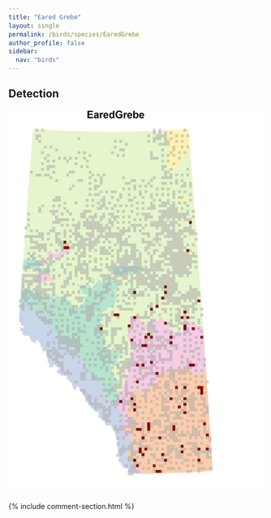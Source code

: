 ```yaml
---
title: "Eared Grebe"
layout: single
permalink: /birds/species/EaredGrebe
author_profile: false
sidebar:
  nav: "birds"
---
```


<h2>Detection</h2>

![](/assets/images/birds/EaredGrebe/det.jpg)

{% include comment-section.html %}
